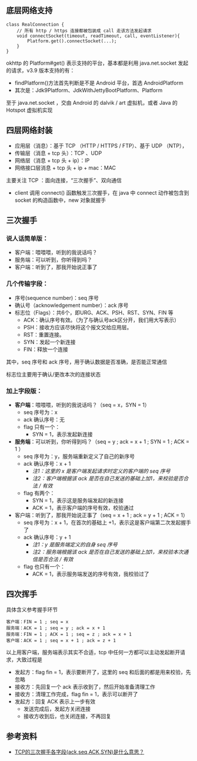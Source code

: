 
## 底层网络支持

```
class RealConnection {
    // 所有 http / https 连接都被包装成 call 走该方法发起请求
    void connectSocket(timeout, readTimeout, call, eventListener){
        Platform.get().connectSocket(...);
    }
}
```

okhttp 的 Platform#get() 表示支持的平台，基本都是利用 java.net.socket 发起的请求，v3.9 版本支持的有：

- findPlatform()方法首先判断是不是 Android 平台，首选 AndroidPlatform
- 其次是：Jdk9Platform、JdkWithJettyBootPlatform、Platform

至于 java.net.socket ，交由 Android 的 dalvik / art 虚拟机，或者 Java 的 Hotspot 虚拟机实现

## 四层网络封装

- 应用层（消息）：基于 TCP （HTTP / HTTPS / FTP）、基于 UDP （NTP），
- 传输层（消息 + tcp 头）：TCP 、UDP
- 网络层（消息 + tcp 头 + ip）：IP
- 网络接口层消息 + tcp 头 + ip + mac：MAC

主要关注 TCP ：面向连接，“三次握手”、双向通信

- client 调用 connect() 函数触发三次握手，在 java 中 connect 动作被包含到 socket 的构造函数中，new 对象就握手

## 三次握手

### 说人话简单版：

- 客户端：喂喂喂，听到的我说话吗？
- 服务端：可以听到，你听得到吗？
- 客户端：听到了，那我开始说正事了

### 几个传输字段：

- 序号(sequence number)：seq 序号
- 确认号（acknowledgement number）：ack 序号
- 标志位（Flags）：共6个，即URG、ACK、PSH、RST、SYN、FIN 等
  - ACK：确认序号有效。（为了与确认号ack区分开，我们用大写表示）
  - PSH：接收方应该尽快将这个报文交给应用层。
  - RST：重置连接。
  - SYN：发起一个新连接
  - FIN：释放一个连接

其中，seq 序号和 ack 序号，用于确认数据是否准确，是否能正常通信

标志位主要用于确认/更改本次的连接状态

### 加上字段版：

- **客户端**：喂喂喂，听到的我说话吗？（seq = x，SYN = 1）
  - seq 序号为：x
  - ack 确认序号：无
  - flag 只有一个：
    - SYN = 1，表示发起新连接
- **服务端**：可以听到，你听得到吗？（seq = y ; ack = x + 1 ; SYN = 1 ; ACK = 1 ）
  - seq 序号为：y，服务端重新定义了自己的新序号
  - ack 确认序号：x + 1
    - *注1：这里的 x 是客户端发起请求时定义的客户端的 seq 序号*
    - *注2：客户端根据该 ack 是否在自己发送的基础上加1，来校验是否合法 / 有效*
  - flag 有两个：
    - SYN = 1，表示这是服务端发起的新连接
    - ACK = 1，表示客户端的序号有效，校验通过
- 客户端：听到了，那我开始说正事了（seq = x + 1 ; ack = y + 1 ; ACK = 1）
  - seq 序号为：x + 1，在首次的基础上 +1，表示这是客户端第二次发起握手了
  - ack 确认序号：y + 1
    - *注1：y 是服务端定义的自身 seq 序号*
    - *注2：服务端根据该 ack 是否在自己发送的基础上加1，来校验本次通信是否合法 / 有效*
  - flag 也只有一个：
    - ACK = 1，表示服务端发送的序号有效，我校验过了

## 四次挥手

具体含义参考握手环节

```
客户端：FIN = 1 ; seq = x
服务端：ACK = 1 ; seq = y ; ack = x + 1
服务端：FIN = 1 ; ACK = 1 ; seq = z ; ack = x + 1
客户端：ACK = 1 ; seq = x + 1 ; ack = z + 1
```

以上用客户端，服务端表示其实不合适，tcp 中任何一方都可以主动发起断开请求，大致过程是

- 发起方：flag fin = 1，表示要断开了，这里的 seq 和后面的都是用来校验，先忽略
- 接收方：先回复一个 ack 表示收到了，然后开始准备清理工作
- 接收方：清理工作完成，flag fin = 1，表示可以断开了
- 发起方：回复 ACK 表示上一步有效
  - 发送完成后，发起方关闭连接
  - 接收方收到后，也关闭连接，不再回复

## 参考资料

- [TCP的三次握手各字段(ack,seq,ACK,SYN)是什么意思？](https://blog.csdn.net/weixin_48684274/article/details/108263608)